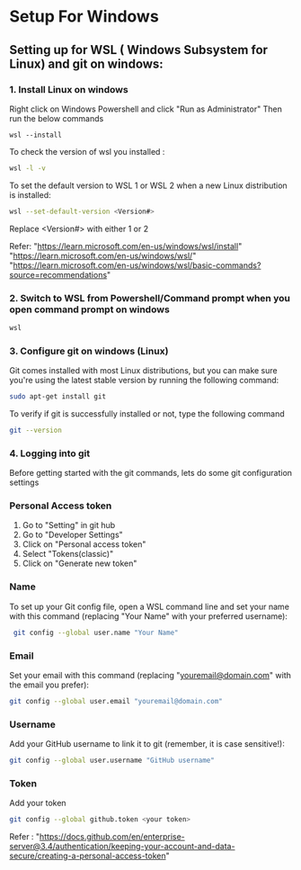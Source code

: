 # Setup For Windows

## Setting up for WSL ( Windows Subsystem for Linux) and git on windows:

### 1. Install Linux on windows
Right click on Windows Powershell and click "Run as Administrator"
Then run the below commands
```
wsl --install
```
To check the version of wsl you installed :
```bash
wsl -l -v
```
To set the default version to WSL 1 or WSL 2 when a new Linux distribution is installed:
```bash
wsl --set-default-version <Version#>
```
Replace <Version#> with either 1 or 2
    
Refer: 
"https://learn.microsoft.com/en-us/windows/wsl/install"
"https://learn.microsoft.com/en-us/windows/wsl/"
"https://learn.microsoft.com/en-us/windows/wsl/basic-commands?source=recommendations"

### 2. Switch to WSL from Powershell/Command prompt when you open command prompt on windows

```bash
wsl
```
    
### 3. Configure git on windows (Linux)
Git comes installed with most Linux distributions, but you can make sure you're using the latest stable version 
by running the following command:
```bash
sudo apt-get install git
```
To verify if git is successfully installed or not, type the following command
```bash
git --version
```
    
### 4. Logging into git 
Before getting started with the git commands, lets do some git configuration settings
### Personal Access token
1. Go to "Setting" in git hub
2. Go to "Developer Settings"
3. Click on "Personal access token" 
4. Select "Tokens(classic)"
5. Click on "Generate new token"
    
### Name
To set up your Git config file, open a WSL command line and set your name with this command 
(replacing "Your Name" with your preferred username):
```bash
 git config --global user.name "Your Name"
```
### Email
Set your email with this command (replacing "youremail@domain.com" with the email you prefer):
```bash
git config --global user.email "youremail@domain.com"
```
### Username
Add your GitHub username to link it to git (remember, it is case sensitive!):
```bash
git config --global user.username "GitHub username"
```
### Token
Add your token
```bash
git config --global github.token <your token>
```
Refer : 
"https://docs.github.com/en/enterprise-server@3.4/authentication/keeping-your-account-and-data-secure/creating-a-personal-access-token"
    

